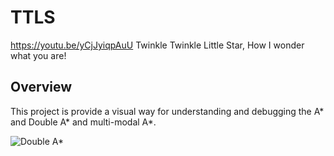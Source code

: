 # TTLS
https://youtu.be/yCjJyiqpAuU
Twinkle Twinkle Little Star, How I wonder what you are!


## Overview
This project is provide a visual way for understanding and debugging the A* and Double A* and multi-modal A*.

![Double A*](example_images/double_a_star.gif?raw=true "Double A*")